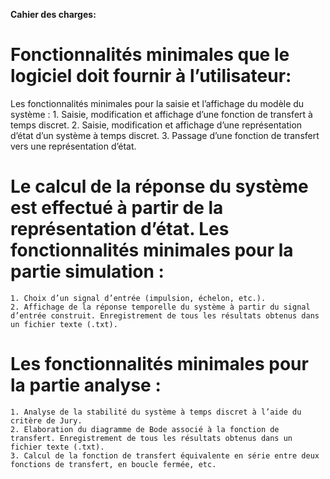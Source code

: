**Cahier des charges:**

 # Fonctionnalités minimales que le logiciel doit fournir à l’utilisateur:
 Les fonctionnalités minimales pour la saisie et l’affichage du modèle du système :
    1. Saisie, modification et affichage d’une fonction de transfert à temps discret.
    2. Saisie, modification et affichage d’une représentation d’état d’un système à temps discret.
    3. Passage d’une fonction de transfert vers une représentation d’état.


 # Le calcul de la réponse du système est effectué à partir de la représentation d’état. Les fonctionnalités minimales pour la partie simulation :
    1. Choix d’un signal d’entrée (impulsion, échelon, etc.).
    2. Affichage de la réponse temporelle du système à partir du signal d’entrée construit. Enregistrement de tous les résultats obtenus dans un fichier texte (.txt).
 
# Les fonctionnalités minimales pour la partie analyse :
    1. Analyse de la stabilité du système à temps discret à l’aide du critère de Jury.
    2. Elaboration du diagramme de Bode associé à la fonction de transfert. Enregistrement de tous les résultats obtenus dans un fichier texte (.txt).
    3. Calcul de la fonction de transfert équivalente en série entre deux fonctions de transfert, en boucle fermée, etc.